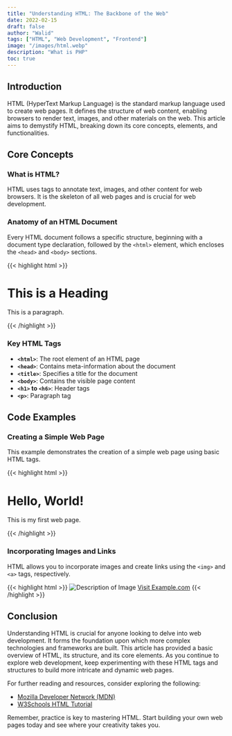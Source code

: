```yaml
---
title: "Understanding HTML: The Backbone of the Web"
date: 2022-02-15
draft: false
author: "Walid"
tags: ["HTML", "Web Development", "Frontend"]
image: "/images/html.webp"
description: "What is PHP"
toc: true
---
```


## Introduction

HTML (HyperText Markup Language) is the standard markup language used to create web pages. It defines the structure of web content, enabling browsers to render text, images, and other materials on the web. This article aims to demystify HTML, breaking down its core concepts, elements, and functionalities.

## Core Concepts

### What is HTML?

HTML uses tags to annotate text, images, and other content for web browsers. It is the skeleton of all web pages and is crucial for web development.

### Anatomy of an HTML Document

Every HTML document follows a specific structure, beginning with a document type declaration, followed by the `<html>` element, which encloses the `<head>` and `<body>` sections.

{{< highlight html >}}
<!DOCTYPE html>
<html>
<head>
    <title>Page Title</title>
</head>
<body>
    <h1>This is a Heading</h1>
    <p>This is a paragraph.</p>
</body>
</html>
{{< /highlight >}}

### Key HTML Tags

- **`<html>`**: The root element of an HTML page
- **`<head>`**: Contains meta-information about the document
- **`<title>`**: Specifies a title for the document
- **`<body>`**: Contains the visible page content
- **`<h1>` to `<h6>`**: Header tags
- **`<p>`**: Paragraph tag

## Code Examples

### Creating a Simple Web Page

This example demonstrates the creation of a simple web page using basic HTML tags.

{{< highlight html >}}
<!DOCTYPE html>
<html>
<head>
    <title>My First Web Page</title>
</head>
<body>
    <h1>Hello, World!</h1>
    <p>This is my first web page.</p>
</body>
</html>
{{< /highlight >}}

### Incorporating Images and Links

HTML allows you to incorporate images and create links using the `<img>` and `<a>` tags, respectively.

{{< highlight html >}}
<img src="path/to/image.jpg" alt="Description of Image">
<a href="https://www.example.com">Visit Example.com</a>
{{< /highlight >}}

## Conclusion

Understanding HTML is crucial for anyone looking to delve into web development. It forms the foundation upon which more complex technologies and frameworks are built. This article has provided a basic overview of HTML, its structure, and its core elements. As you continue to explore web development, keep experimenting with these HTML tags and structures to build more intricate and dynamic web pages.

For further reading and resources, consider exploring the following:
- [Mozilla Developer Network (MDN)](https://developer.mozilla.org/en-US/docs/Web/HTML)
- [W3Schools HTML Tutorial](https://www.w3schools.com/html/)

Remember, practice is key to mastering HTML. Start building your own web pages today and see where your creativity takes you.